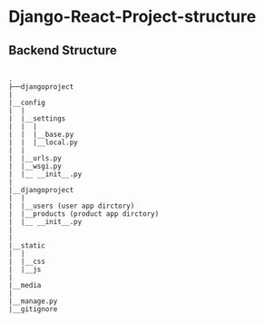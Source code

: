 # Django-React-Project-structure
## Backend Structure
```

.
├──djangoproject
|
|__config
|  |
|  |__settings
|  |  | 
|  |  |__base.py
|  |  |__local.py
|  |
|  |__urls.py
|  |__wsgi.py
|  |__ __init__.py
|
|__djangoproject
|  |
|  |__users (user app dirctory)
|  |__products (product app dirctory)
|  |__ __init__.py
|
|
|__static
|  |
|  |__css
|  |__js
|
|__media
|
|__manage.py
|__gitignore
```
